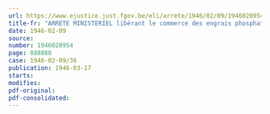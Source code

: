 ```yaml
---
url: https://www.ejustice.just.fgov.be/eli/arrete/1946/02/09/1946020954/justel
title-fr: "ARRETE MINISTERIEL libérant le commerce des engrais phosphates"
date: 1946-02-09
source:
number: 1946020954
page: 888888
case: 1946-02-09/36
publication: 1946-03-17
starts:
modifies:
pdf-original:
pdf-consolidated:
---
```



